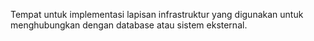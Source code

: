 Tempat untuk implementasi lapisan infrastruktur yang digunakan untuk menghubungkan dengan database atau sistem eksternal.